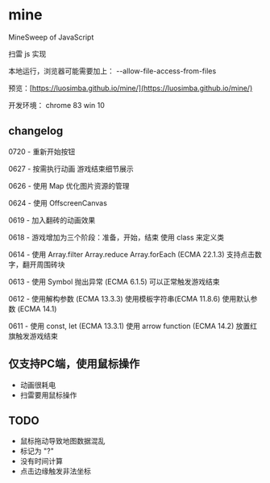 # mine
MineSweep of JavaScript


扫雷 js 实现

本地运行，浏览器可能需要加上： --allow-file-access-from-files

预览：[https://luosimba.github.io/mine/](https://luosimba.github.io/mine/)


开发环境：
    chrome 83
    win 10





## changelog

0720 - 重新开始按钮

0627 - 按需执行动画
       游戏结束细节展示

0626 - 使用 Map
       优化图片资源的管理

0624 - 使用 OffscreenCanvas

0619 - 加入翻砖的动画效果

0618 - 游戏增加为三个阶段：准备，开始，结束
       使用 class 来定义类

0614 - 使用 Array.filter Array.reduce Array.forEach (ECMA 22.1.3)
       支持点击数字，翻开周围砖块

0613 - 使用 Symbol 抛出异常 (ECMA 6.1.5)
       可以正常触发游戏结束

0612 - 使用解构参数 (ECMA 13.3.3)
       使用模板字符串(ECMA 11.8.6)
       使用默认参数 (ECMA 14.1)

0611 - 使用 const, let (ECMA 13.3.1)
       使用 arrow function (ECMA 14.2)
       放置红旗触发游戏结束




## 仅支持PC端，使用鼠标操作
* 动画很耗电
* 扫雷要用鼠标操作


## TODO

* 鼠标拖动导致地图数据混乱
* 标记为 "?"
* 没有时间计算
* 点击边缘触发非法坐标

